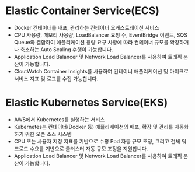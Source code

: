 
# Elastic Container Service(ECS)

- Docker 컨테이너를 배포, 관리하는 컨테이너 오케스트레이션 서비스
- CPU 사용량, 메모리 사용량, LoadBalancer 요청 수, EventBridge 이벤트, SQS Queue와 결합하여 애플리케이션 용량 요구 사항에 따라 컨테이너 규모를 확장하거나 축소하는 Auto Scaling 수행이 가능합니다.
- Application Load Balancer 및 Network Load Balancer를 사용하여 트래픽 분산이 가능합니다.
- CloutWatch Container Insights를 사용하여 컨테이너 애플리케이션 및 마이크로서비스 지표 및 로그를 수집 가능합니다.



# Elastic Kubernetes Service(EKS)

- AWS에서 Kubernetes를 실행하는 서비스
- Kubernetes는 컨테이너(Docker 등) 애플리케이션의 배포, 확장 및 관리를 자동화하기 위한 오픈 소스 시스템
- CPU 또는 사용자 지정 지표를 기반으로 수평 Pod 자동 규모 조정, 그리고 전체 워크로드 수요를 기반으로 클러스터 자동 규모 조정을 지원합니다.
- Application Load Balancer 및 Network Load Balancer를 사용하여 트래픽 분산이 가능합니다.